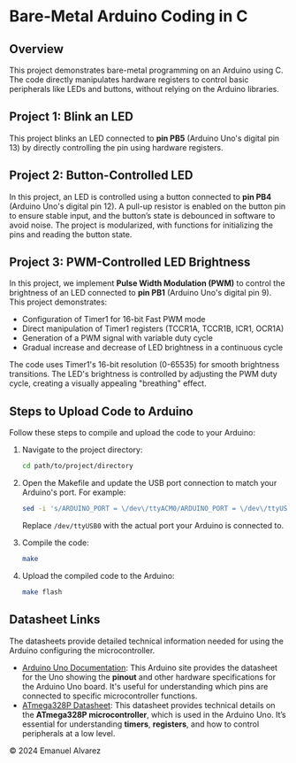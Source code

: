 # Bare-Metal Arduino Coding in C

## Overview
This project demonstrates bare-metal programming on an Arduino using C. The code directly manipulates hardware registers to control basic peripherals like LEDs and buttons, without relying on the Arduino libraries.

## Project 1: Blink an LED
This project blinks an LED connected to **pin PB5** (Arduino Uno's digital pin 13) by directly controlling the pin using hardware registers.

## Project 2: Button-Controlled LED
In this project, an LED is controlled using a button connected to **pin PB4** (Arduino Uno's digital pin 12). A pull-up resistor is enabled on the button pin to ensure stable input, and the button’s state is debounced in software to avoid noise. The project is modularized, with functions for initializing the pins and reading the button state.

## Project 3: PWM-Controlled LED Brightness
In this project, we implement **Pulse Width Modulation (PWM)** to control the brightness of an LED connected to **pin PB1** (Arduino Uno's digital pin 9). This project demonstrates:

- Configuration of Timer1 for 16-bit Fast PWM mode
- Direct manipulation of Timer1 registers (TCCR1A, TCCR1B, ICR1, OCR1A)
- Generation of a PWM signal with variable duty cycle
- Gradual increase and decrease of LED brightness in a continuous cycle

The code uses Timer1's 16-bit resolution (0-65535) for smooth brightness transitions. The LED's brightness is controlled by adjusting the PWM duty cycle, creating a visually appealing "breathing" effect.

## Steps to Upload Code to Arduino
Follow these steps to compile and upload the code to your Arduino:

1. Navigate to the project directory:
   ```bash
   cd path/to/project/directory
   ```

2. Open the Makefile and update the USB port connection to match your Arduino's port. For example:
   ```bash
   sed -i 's/ARDUINO_PORT = \/dev\/ttyACM0/ARDUINO_PORT = \/dev\/ttyUSB0/' Makefile
   ```
   Replace `/dev/ttyUSB0` with the actual port your Arduino is connected to.

3. Compile the code:
   ```bash
   make
   ```

4. Upload the compiled code to the Arduino:
   ```bash
   make flash
   ```

## Datasheet Links
The datasheets provide detailed technical information needed for using the Arduino configuring the microcontroller.

- [Arduino Uno Documentation](https://docs.arduino.cc/hardware/uno-rev3/): This Arduino site provides the datasheet for the Uno showing the **pinout** and other hardware specifications for the Arduino Uno board. It's useful for understanding which pins are connected to specific microcontroller functions.
- [ATmega328P Datasheet](https://ww1.microchip.com/downloads/en/DeviceDoc/Atmel-7810-Automotive-Microcontrollers-ATmega328P_Datasheet.pdf): This datasheet provides technical details on the **ATmega328P microcontroller**, which is used in the Arduino Uno. It’s essential for understanding **timers**, **registers**, and how to control peripherals at a low level.

© 2024 Emanuel Alvarez